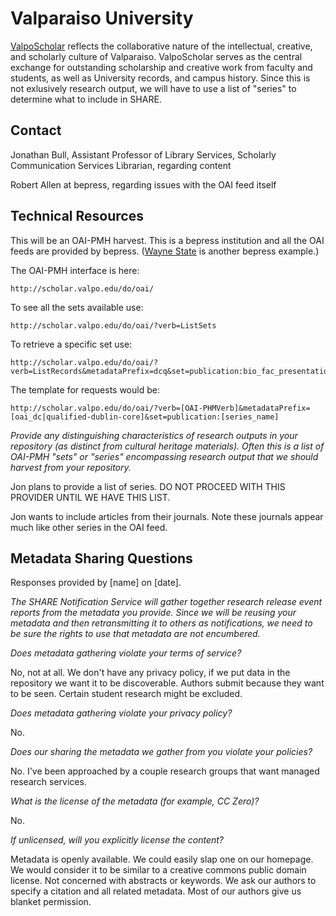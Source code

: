 Valparaiso University
====

[ValpoScholar](http://scholar.valpo.edu) reflects the collaborative nature of the intellectual, creative, and scholarly culture of Valparaiso. ValpoScholar serves as the central exchange for outstanding scholarship and creative work from faculty and students, as well as University records, and campus history. Since this is not exlusively research output, we will have to use a list of "series" to determine what to include in SHARE.

Contact
----

Jonathan Bull, Assistant Professor of Library Services, Scholarly Communication Services Librarian, regarding content

Robert Allen at bepress, regarding issues with the OAI feed itself

Technical Resources
----

This will be an OAI-PMH harvest. This is a bepress institution and all the OAI feeds are provided by bepress. ([Wayne State](WayneState.md) is another bepress example.)

The OAI-PMH interface is here:
 
    http://scholar.valpo.edu/do/oai/

To see all the sets available use:

    http://scholar.valpo.edu/do/oai/?verb=ListSets

To retrieve a specific set use:

    http://scholar.valpo.edu/do/oai/?verb=ListRecords&metadataPrefix=dcq&set=publication:bio_fac_presentations

The template for requests would be:

    http://scholar.valpo.edu/do/oai/?verb=[OAI-PHMVerb]&metadataPrefix=[oai_dc|qualified-dublin-core]&set=publication:[series_name]
 
_Provide any distinguishing characteristics of research outputs in your repository (as distinct from cultural heritage materials). Often this is a list of OAI-PMH "sets" or "series" encompassing research output that we should harvest from your repository._

Jon plans to provide a list of series. DO NOT PROCEED WITH THIS PROVIDER UNTIL WE HAVE THIS LIST.

Jon wants to include articles from their journals. Note these journals appear much like other series in the OAI feed.

Metadata Sharing Questions
----

Responses provided by [name] on [date].

_The SHARE Notification Service will gather together research release event reports from the metadata you provide. Since we will be reusing your metadata and then retransmitting it to others as notifications, we need to be sure the rights to use that metadata are not encumbered._

_Does metadata gathering violate your terms of service?_

No, not at all. We don't have any privacy policy, if we put data in the repository we want it to be discoverable. Authors submit because they want to be seen. Certain student research might be excluded.

_Does metadata gathering violate your privacy policy?_

No.

_Does our sharing the metadata we gather from you violate your policies?_

No. I've been approached by a couple research groups that want managed research services.

_What is the license of the metadata (for example, CC Zero)?_

No.

_If unlicensed, will you explicitly license the content?_

Metadata is openly available. We could easily slap one on our homepage. We would consider it to be similar to a creative commons public domain license. Not concerned with abstracts or keywords. We ask our authors to specify a citation and all related metadata. Most of our authors give us blanket permission.
